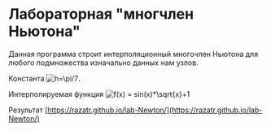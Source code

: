 # Лабораторная "многчлен Ньютона"

Данная программа строит интерполяционный многочлен Ньютона для любого подмножества изначально данных нам узлов. 

Константа <img src="https://i.upmath.me/svg/h%3D%5Cpi%2F7" alt="h=\pi/7" />.
 
 Интерполируемая функция 
<img src="https://i.upmath.me/svg/f(x)%20%3D%20sin(x)*%5Csqrt%7Bx%7D%2B1" alt="f(x) = sin(x)*\sqrt{x}+1" />

Результат [https://razatr.github.io/lab-Newton/](https://razatr.github.io/lab-Newton/)